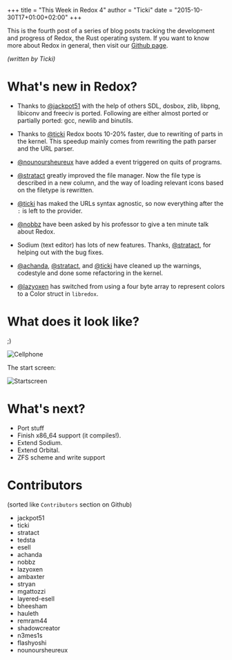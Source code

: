 +++
title = "This Week in Redox 4"
author = "Ticki"
date = "2015-10-30T17+01:00+02:00"
+++

This is the fourth post of a series of blog posts tracking the development and progress of Redox, the Rust operating system. If you want to know more about Redox in general, then visit our [Github page](https://github.com/redox-os/redox).

*(written by Ticki)*

# What's new in Redox?

- Thanks to [@jackpot51](https://github.com/jackpot51) with the help of others SDL, dosbox, zlib, libpng, libiconv and freeciv is ported. Following are either almost ported or partially ported: gcc, newlib and binutils.

- Thanks to [@ticki](https://github.com/ticki) Redox boots 10-20% faster, due to rewriting of parts in the kernel. This speedup mainly comes from rewriting the path parser and the URL parser.

- [@nounoursheureux](https://github.com/nounoursheureux) have added a event triggered on quits of programs.

- [@stratact](https://github.com/stratact) greatly improved the file manager. Now the file type is described in a new column, and the way of loading relevant icons based on the filetype is rewritten.

- [@ticki](https://github.com/ticki) has maked the URLs syntax agnostic, so now everything after the `:` is left to the provider.

- [@nobbz](https://github.com/nobbz) have been asked by his professor to give a ten minute talk about Redox.

- Sodium (text editor) has lots of new features. Thanks, [@stratact](https://github.com/stratact), for helping out with the bug fixes.

- [@achanda](https://github.com/achanda), [@stratact](https://github.com/stratact), and [@ticki](https://github.com/ticki) have cleaned up the warnings, codestyle and done some refactoring in the kernel.

- [@lazyoxen](https://github.com/lazyoxen) has switched from using a four byte array to represent colors to a Color struct in `libredox`.



# What does it look like?

;)

![Cellphone](https://raw.githubusercontent.com/redox-os/redox/master/img/fun/cellphone.jpg)

The start screen:

![Startscreen](https://raw.githubusercontent.com/Ticki/redox/master/img/screenshots/start.png)

# What's next?

- Port stuff
- Finish x86_64 support (it compiles!).
- Extend Sodium.
- Extend Orbital.
- ZFS scheme and write support

# Contributors

(sorted like `Contributors` section on Github)

- jackpot51
- ticki
- stratact
- tedsta
- esell
- achanda
- nobbz
- lazyoxen
- ambaxter
- stryan
- mgattozzi
- layered-esell
- bheesham
- hauleth
- remram44
- shadowcreator
- n3mes1s
- flashyoshi
- nounoursheureux
